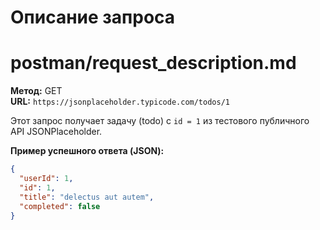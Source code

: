 # Описание запроса

# postman/request_description.md

**Метод:** GET  
**URL:** `https://jsonplaceholder.typicode.com/todos/1`

Этот запрос получает задачу (todo) с `id = 1` из тестового публичного API JSONPlaceholder.

**Пример успешного ответа (JSON):**  
```json
{
  "userId": 1,
  "id": 1,
  "title": "delectus aut autem",
  "completed": false
}
